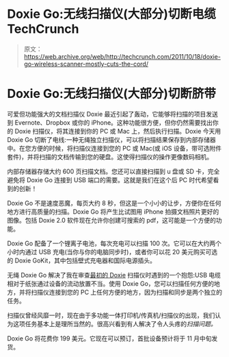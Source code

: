# Doxie Go:无线扫描仪(大部分)切断电缆 TechCrunch

> 原文：<https://web.archive.org/web/http://techcrunch.com/2011/10/18/doxie-go-wireless-scanner-mostly-cuts-the-cord/>

# Doxie Go:无线扫描仪(大部分)切断脐带

可爱但功能强大的文档扫描仪 Doxie 最近引起了轰动，它能够将扫描的项目发送到 Evernote、Dropbox 或你的 iPhone。这种功能很方便，但你仍然需要找出你的 Doxie 扫描仪，将其连接到你的 PC 或 Mac 上，然后执行扫描。Doxie 今天用 Doxie Go 切断了电线:一种无绳独立扫描仪，可以将扫描结果保存到内部存储器中。在您方便的时候，将扫描仪连接到您的 PC 或 Mac(或 iOS 设备，带可选附件套件)，并将扫描的文档传输到您的硬盘。这使得扫描仪的操作更像数码相机。

内部存储器存储大约 600 页扫描文档。您还可以直接扫描到 u 盘或 SD 卡，完全避免将 Doxie Go 连接到 USB 端口的需要。这就是我们在这个后 PC 时代希望看到的创新！

Doxie Go 不是速度恶魔，每页大约 8 秒，但这是一个小小的让步，方便你在任何地方进行高质量的扫描。Doxie Go 将产生比试图用 iPhone 拍摄文档照片更好的图像。包括 Doxie 2.0 软件现在允许你创建可搜索的 pdf，这可能是一个方便的功能。

Doxie Go 配备了一个锂离子电池，每次充电可以扫描 100 次。它可以在大约两个小时内通过 USB 充电(当你与你的电脑同步时)，或者你可以花 20 美元购买可选的 Doxie GoKit，其中包括壁式充电器和国际电源插头。

无绳 Doxie Go 解决了我在审查[最初的 Doxie](https://web.archive.org/web/20230203181945/https://techcrunch.com/2010/05/11/review-doxie-document-scanner/) 扫描仪时遇到的一个抱怨:USB 电缆相对于纸张通过设备的流动放置不当。使用 Doxie Go，您可以扫描任何方便的地方，并将扫描仪连接到您的 PC 上任何方便的地方，因为扫描和同步是两个独立的任务。

扫描仪曾经风靡一时，现在由于多功能一体打印机/传真机/扫描仪的出现，我们认为这项任务基本上是理所当然的。很高兴看到有人解决了令人头疼的*扫描问题。*

Doxie Go 将花费你 199 美元。它现在可以预订，首批设备预计将于 11 月中旬发货。